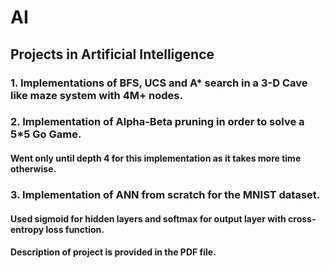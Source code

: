 # AI

## Projects in Artificial Intelligence
### 1. Implementations of BFS, UCS and A* search in a 3-D Cave like maze system with 4M+ nodes.
### 2. Implementation of Alpha-Beta pruning in order to solve a 5*5 Go Game. 
####   Went only until depth 4 for this implementation as it takes more time otherwise.
### 3. Implementation of ANN from scratch for the MNIST dataset. 
####   Used sigmoid for hidden layers and softmax for output layer with cross-entropy loss function.
####   Description of project is provided in the PDF file.
